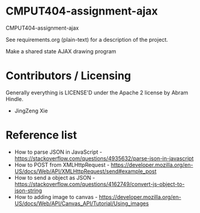 CMPUT404-assignment-ajax
==============================

CMPUT404-assignment-ajax

See requirements.org (plain-text) for a description of the project.

Make a shared state AJAX drawing program

Contributors / Licensing
========================

Generally everything is LICENSE'D under the Apache 2 license by Abram Hindle.
* JingZeng Xie

Reference list
====================
* How to parse JSON in JavaScript - https://stackoverflow.com/questions/4935632/parse-json-in-javascript
* How to POST from XMLHttpRequest - https://developer.mozilla.org/en-US/docs/Web/API/XMLHttpRequest/send#example_post
* How to send a object as JSON - https://stackoverflow.com/questions/4162749/convert-js-object-to-json-string
* How to adding image to canvas - https://developer.mozilla.org/en-US/docs/Web/API/Canvas_API/Tutorial/Using_images
